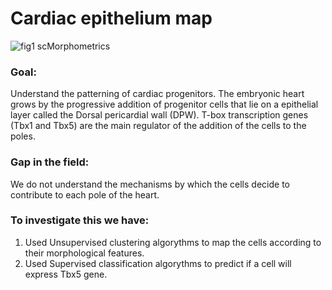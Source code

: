 # Cardiac epithelium map
![fig1 scMorphometrics](https://github.com/ClaraGCH/CardiacMap/assets/75646913/2b815d09-3e92-43c5-8b9b-e4ec8f5de962)
### Goal: 
Understand the patterning of cardiac progenitors.
The embryonic heart grows by the progressive addition of progenitor cells that lie on a epithelial layer called the Dorsal pericardial wall (DPW).
T-box transcription genes (Tbx1 and Tbx5) are the main regulator of the addition of the cells to the poles.

### Gap in the field: 
We do not understand the mechanisms by which the cells decide to contribute to each pole of the heart.

### To investigate this we have:
1. Used Unsupervised clustering algorythms to map the cells according to their morphological features.
2. Used Supervised classification algorythms to predict if a cell will express Tbx5 gene.


